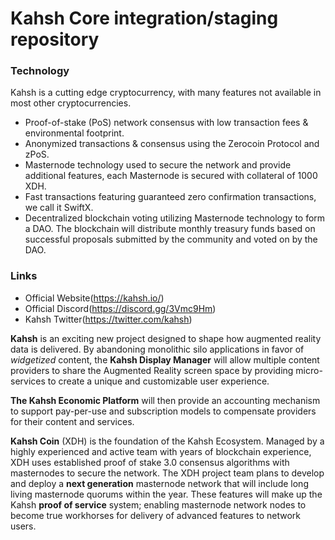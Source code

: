 Kahsh Core integration/staging repository
=======================

### Technology
Kahsh is a cutting edge cryptocurrency, with many features not available in most other cryptocurrencies.

* Proof-of-stake (PoS) network consensus with low transaction fees & environmental footprint.
* Anonymized transactions & consensus using the Zerocoin Protocol and zPoS.
* Masternode technology used to secure the network and provide additional features, each Masternode is secured with collateral of 1000 XDH.
* Fast transactions featuring guaranteed zero confirmation transactions, we call it SwiftX.
* Decentralized blockchain voting utilizing Masternode technology to form a DAO. The blockchain will distribute monthly treasury funds based on successful proposals submitted by the community and voted on by the DAO.

### Links
* Official Website(https://kahsh.io/)
* Official Discord(https://discord.gg/3Vmc9Hm)
* Kahsh Twitter(https://twitter.com/kahsh)

<p><strong>Kahsh</strong> is an exciting new project designed to shape how augmented reality data is delivered.  By abandoning monolithic silo applications in favor of <em>widgetized</em> content, the <strong>Kahsh Display Manager</strong> will allow multiple content providers to share the Augmented Reality screen space by providing micro-services to create a unique and customizable user experience.</p>
<p><strong>The Kahsh Economic Platform</strong> will then provide an accounting mechanism to support pay-per-use and subscription models to compensate providers for their content and services.<p>
<p><strong>Kahsh Coin</strong> (XDH) is the foundation of the Kahsh Ecosystem.  Managed by a highly experienced and active team with years of blockchain experience, XDH uses established proof of stake 3.0 consensus algorithms with masternodes to secure the network.  The XDH project team plans to develop and deploy a <strong>next generation</strong> masternode network that will include long living masternode quorums within the year.  These features will make up the Kahsh <strong>proof of service</strong> system; enabling masternode network nodes to become true workhorses for delivery of advanced features to network users.</p>
